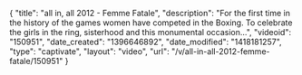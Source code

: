 {
    "title": "all in, all 2012 - Femme Fatale",
    "description": "For the first time in the history of the games women have competed in the Boxing. To celebrate the girls in the ring, sisterhood and this monumental occasion...",
    "videoid": "150951",
    "date_created": "1396646892",
    "date_modified": "1418181257",
    "type": "captivate",
    "layout": "video",
    "url": "\/v\/all-in-all-2012-femme-fatale\/150951"
}